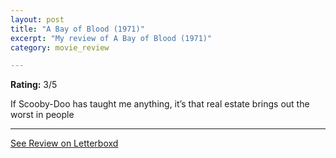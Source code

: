 ```yaml
---
layout: post
title: "A Bay of Blood (1971)"
excerpt: "My review of A Bay of Blood (1971)"
category: movie_review

---
```


**Rating:** 3/5

If Scooby-Doo has taught me anything, it’s that real estate brings out the worst in people

<hr>

[See Review on Letterboxd](https://boxd.it/1ILJNb)
